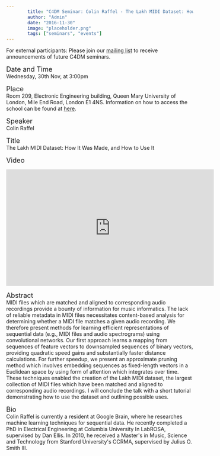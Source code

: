 ```yaml
---
        title: "C4DM Seminar: Colin Raffel - The Lakh MIDI Dataset: How It Was Made, and How to Use It"
        author: "Admin"
        date: "2016-11-30"
        image: "placeholder.png"
        tags: ["seminars", "events"]
---
```


<p>For external participants: Please join our <a href="/seminars.html">mailing list</a> to receive announcements of future C4DM seminars.</p>


<span style="font-size: 130%;">Date and Time</span></br>
Wednesday, 30th Nov, at 3:00pm

<span style="font-size: 130%;">Place</span></br>
Room 209, Electronic Engineering building, Queen Mary University of London, Mile End Road, London E1 4NS. Information on how to access the school can be found at <a href="http://www.eecs.qmul.ac.uk/contact-us/">here</a>.

<span style="font-size: 130%;">Speaker</span></br>
Colin Raffel

<span style="font-size: 130%;">Title</span></br>
The Lakh MIDI Dataset: How It Was Made, and How to Use It

<span style="font-size: 130%;">Video</span></br>
<iframe width="560" height="315" src="https://www.youtube-nocookie.com/embed/_8vMi1SaTNo?rel=0" frameborder="0" allowfullscreen></iframe>

<span style="font-size: 130%;">Abstract</span></br>
MIDI files which are matched and aligned to corresponding audio recordings provide a bounty of information for music informatics.  The lack of reliable metadata in MIDI files necessitates content-based analysis for determining whether a MIDI file matches a given audio recording.  We therefore present methods for learning efficient representations of sequential data (e.g., MIDI files and audio spectrograms) using convolutional networks.  Our first approach learns a mapping from sequences of feature vectors to downsampled sequences of binary vectors, providing quadratic speed gains and substantially faster distance calculations.  For further speedup, we present an approximate pruning method which involves embedding sequences as fixed-length vectors in a Euclidean space by using form of attention which integrates over time.  These techniques enabled the creation of the Lakh MIDI dataset, the largest collection of MIDI files which have been matched and aligned to corresponding audio recordings.  I will conclude the talk with a short tutorial demonstrating how to use the dataset and outlining possible uses.

<span style="font-size: 130%;">Bio</span></br>
Colin Raffel is currently a resident at Google Brain, where he researches machine learning techniques for sequential data. He recently completed a PhD in Electrical Engineering at Columbia University In LabROSA, supervised by Dan Ellis.  In 2010, he received a Master's in Music, Science and Technology from Stanford University's CCRMA, supervised by Julius O. Smith III.
